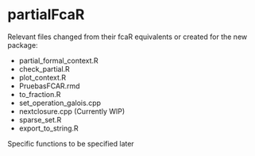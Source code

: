 # partialFcaR

Relevant files changed from their fcaR equivalents or created for the new package:

- partial_formal_context.R
- check_partial.R
- plot_context.R
- PruebasFCAR.rmd
- to_fraction.R
- set_operation_galois.cpp
- nextclosure.cpp (Currently WIP)
- sparse_set.R
- export_to_string.R

Specific functions to be specified later
